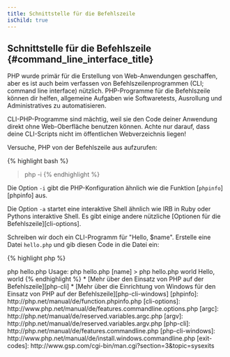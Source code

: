 ```yaml
---
title: Schnittstelle für die Befehlszeile
isChild: true
---
```


## Schnittstelle für die Befehlszeile {#command_line_interface_title}

PHP wurde primär für die Erstellung von Web-Anwendungen geschaffen, aber es ist auch beim verfassen von Befehlszeilenprogrammen (CLI; command line interface) nützlich. PHP-Programme für die Befehlszeile können dir helfen, allgemeine Aufgaben wie Softwaretests, Ausrollung und Administratives zu automatisieren.

CLI-PHP-Programme sind mächtig, weil sie den Code deiner Anwendung direkt ohne Web-Oberfläche benutzen können. Achte nur darauf, dass deine CLI-Scripts nicht im öffentlichen Webverzeichnis liegen!

Versuche, PHP von der Befehlszeile aus aufzurufen:

{% highlight bash %}
> php -i
{% endhighlight %}

Die Option `-i` gibt die PHP-Konfiguration ähnlich wie die Funktion [`phpinfo`][phpinfo] aus.

Die Option `-a` startet eine interaktive Shell ähnlich wie IRB in Ruby oder Pythons interaktive Shell. Es gibt einige andere nützliche [Optionen für die Befehlszeile][cli-options].

Schreiben wir doch ein CLI-Programm für "Hello, $name". Erstelle eine Datei `hello.php` und gib diesen Code in die Datei ein:

{% highlight php %}
<?php
if ($argc != 2) {
    echo "Usage: php hello.php [name].\n";
    exit(1);
}
$name = $argv[1];
echo "Hello, $name\n";
{% endhighlight %}

PHP erstellt zwei spezielle Variable auf Basis der Argument, mit denen dein Script gestartet wird. [`$argc`][argc] ist eine Integer-Variable und enthält die *Anzahl* der Argumente; [`$argv`][argv] ist ein eine Array-Variable, die den *Wert* jedes Arguments enthält. Das erste Argument ist immer der Name deines PHP-Scripts, in unserem Fall also `hello.php`.

Der Ausdruck `exit()` wird mit einer Zahl ungleich Null aufgerufen, um die Shell davon zu informieren, dass der Befehl gescheitert ist. Gebräuchliche Exitcodes findet man [hier][exit-codes].

Starte unser Script von der Befehlszeile:

{% highlight bash %}
> php hello.php
Usage: php hello.php [name]
> php hello.php world
Hello, world
{% endhighlight %}


 * [Mehr über den Einsatz von PHP auf der Befehlszeile][php-cli]
 * [Mehr über die Einrichtung von Windows für den Einsatz von PHP auf der Befehlszeile][php-cli-windows]

[phpinfo]: http://php.net/manual/de/function.phpinfo.php
[cli-options]: http://www.php.net/manual/de/features.commandline.options.php
[argc]: http://php.net/manual/de/reserved.variables.argc.php
[argv]: http://php.net/manual/de/reserved.variables.argv.php
[php-cli]: http://php.net/manual/de/features.commandline.php
[php-cli-windows]: http://www.php.net/manual/de/install.windows.commandline.php
[exit-codes]: http://www.gsp.com/cgi-bin/man.cgi?section=3&topic=sysexits
